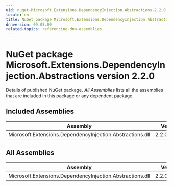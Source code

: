 ```yaml
---
uid: nuget-Microsoft.Extensions.DependencyInjection.Abstractions-2.2.0
locale: en
title: NuGet package Microsoft.Extensions.DependencyInjection.Abstractions version 2.2.0
dnnversion: 09.08.00
related-topics: referencing-dnn-assemblies
---
```


# NuGet package Microsoft.Extensions.DependencyInjection.Abstractions version 2.2.0
Details of published NuGet package.
*All Assemblies* lists all the assemblies that are included in this package or any dependent package.

## Included Assemblies

|Assembly|Version|
|---|---|
|Microsoft.Extensions.DependencyInjection.Abstractions.dll|2.2.0.18315|

## All Assemblies

|Assembly|Version|
|---|---|
|Microsoft.Extensions.DependencyInjection.Abstractions.dll|2.2.0.18315|

